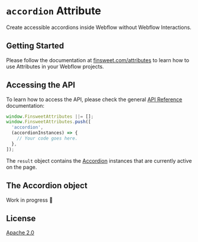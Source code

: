 # `accordion` Attribute

Create accessible accordions inside Webflow without Webflow Interactions.

## Getting Started

Please follow the documentation at [finsweet.com/attributes](https://www.finsweet.com/attributes) to learn how to use Attributes in your Webflow projects.

## Accessing the API

To learn how to access the API, please check the general [API Reference](../attributes/README.md#api-reference) documentation:

```javascript
window.FinsweetAttributes ||= [];
window.FinsweetAttributes.push([
  'accordion',
  (accordionInstances) => {
    // Your code goes here.
  },
]);
```

The `result` object contains the [Accordion](#the-accordion-object) instances that are currently active on the page.

## The Accordion object

Work in progress 🚧

## License

[Apache 2.0](../../LICENSE.md)
